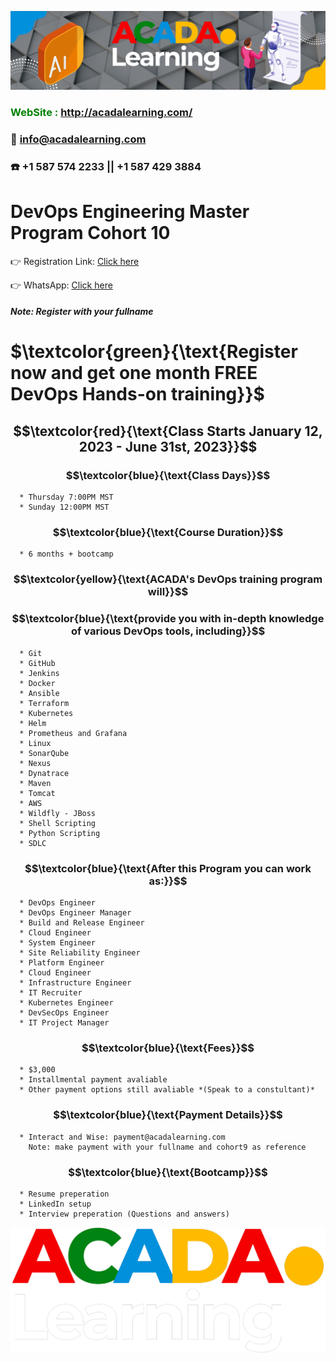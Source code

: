 ![ACADA!](AcadaLearning.png)
### **<span style="color:green"> WebSite : <http://acadalearning.com/></span>**
### **:email: info@acadalearning.com**
### :phone: +1 587 574 2233 || +1 587 429 3884

# DevOps Engineering Master Program Cohort 10
:point_right: Registration Link: [Click here](https://forms.gle/uT5Ukf5bHzQK7HWk8)

:point_right: WhatsApp: [Click here](https://chat.whatsapp.com/CXvTn0ROndfDsVXgd4CT6V)
##### Note: Register with your fullname
# $\textcolor{green}{\text{Register now and get one month FREE DevOps Hands-on training}}$

## $$\textcolor{red}{\text{Class Starts January 12, 2023 - June 31st, 2023}}$$
### $$\textcolor{blue}{\text{Class Days}}$$
```
  * Thursday 7:00PM MST
  * Sunday 12:00PM MST
```
### $$\textcolor{blue}{\text{Course Duration}}$$
```
  * 6 months + bootcamp
```
### $$\textcolor{yellow}{\text{ACADA's DevOps training program will}}$$
### $$\textcolor{blue}{\text{provide you with in-depth knowledge of various DevOps tools, including}}$$
```
  * Git
  * GitHub
  * Jenkins
  * Docker
  * Ansible
  * Terraform
  * Kubernetes
  * Helm
  * Prometheus and Grafana
  * Linux
  * SonarQube
  * Nexus
  * Dynatrace
  * Maven
  * Tomcat
  * AWS
  * Wildfly - JBoss
  * Shell Scripting
  * Python Scripting
  * SDLC
```
### $$\textcolor{blue}{\text{After this Program you can work as:}}$$
```
  * DevOps Engineer
  * DevOps Engineer Manager
  * Build and Release Engineer
  * Cloud Engineer
  * System Engineer
  * Site Reliability Engineer
  * Platform Engineer
  * Cloud Engineer
  * Infrastructure Engineer
  * IT Recruiter
  * Kubernetes Engineer
  * DevSecOps Engineer
  * IT Project Manager
```
### $$\textcolor{blue}{\text{Fees}}$$
```
  * $3,000 
  * Installmental payment avaliable
  * Other payment options still avaliable *(Speak to a constultant)*
```
### $$\textcolor{blue}{\text{Payment Details}}$$
```
  * Interact and Wise: payment@acadalearning.com
    Note: make payment with your fullname and cohort9 as reference
```
### $$\textcolor{blue}{\text{Bootcamp}}$$
```
  * Resume preperation
  * LinkedIn setup
  * Interview preperation (Questions and answers)
```
![ACADA!](Acada.png)
